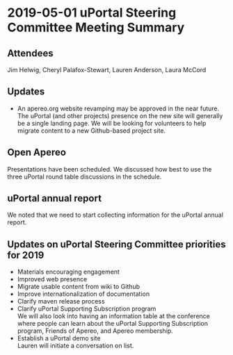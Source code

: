 # 2019-05-01 uPortal Steering Committee Meeting Summary

## Attendees
Jim Helwig, Cheryl Palafox-Stewart,  Lauren Anderson, Laura McCord

## Updates
*   An apereo.org website revamping may be approved in the near future. The uPortal (and other projects) presence on the new site will generally be a single landing page. We will be looking for volunteers to help migrate content to a new Github-based project site.

## Open Apereo
Presentations have been scheduled. We discussed how best to use the three uPortal round table discussions in the schedule. 

## uPortal annual report
We noted that we need to start collecting information for the uPortal annual report.

## Updates on uPortal Steering Committee priorities for 2019
*   Materials encouraging engagement  
*   Improved web presence  
*   Migrate usable content from wiki to Github  
*   Improve internationalization of documentation  
*   Clarify maven release process  
*   Clarify uPortal Supporting Subscription program  
We will also look into having an information table at the conference where people can learn about the uPortal Supporting Subscription program, Friends of Apereo, and Apereo membership.
*   Establish a uPortal demo site  
Lauren will initiate a conversation on list.
